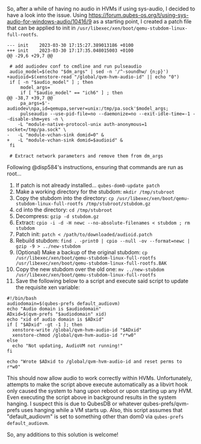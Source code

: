 So, after a while of having no audio in HVMs if using sys-audio, I decided to have a look into the issue. Using https://forum.qubes-os.org/t/using-sys-audio-for-windows-audio/10416/9 as a starting point, I created a patch file that can be applied to init in `/usr/libexec/xen/boot/qemu-stubdom-linux-full-rootfs`.
```
--- init	2023-03-30 17:15:27.389013186 +0100
+++ init	2023-03-30 17:17:35.048015003 +0100
@@ -29,6 +29,7 @@
 
 # add audiodev conf to cmdline and run pulseaudio 
 audio_model=$(echo "$dm_args" | sed -n '/^-soundhw/ {n;p}')
+audioid=$(xenstore-read "/global/qvm-hvm-audio-id" || echo "0")
 if [ -n "$audio_model" ] ; then
     model_args=
     if [ "$audio_model" == "ich6" ] ; then
@@ -38,7 +39,7 @@
     pa_args=$'-audiodev\npa,id=qemupa,server=unix:/tmp/pa.sock'$model_args;
     pulseaudio --use-pid-file=no --daemonize=no --exit-idle-time=-1 --disable-shm=yes -n \
 	-L "module-native-protocol-unix auth-anonymous=1 socket=/tmp/pa.sock" \
-	-L "module-vchan-sink domid=0" &
+	-L "module-vchan-sink domid=$audioid" &
 fi
 
 # Extract network parameters and remove them from dm_args
```

Following @disp584's instructions, ensuring that commands are run as root...

1. If patch is not already installed... `qubes-dom0-update patch`
2. Make a working directory for the stubdom: `mkdir /tmp/stubroot`
3. Copy the stubdom into the directory: `cp /usr/libexec/xen/boot/qemu-stubdom-linux-full-rootfs /tmp/stubroot/stubdom.gz`
4. cd into the directory: `cd /tmp/stubroot`
5. Decompress: `gzip -d stubdom.gz`
6. Extract: `cpio -i -d -H newc --no-absolute-filenames < stubdom ; rm stubdom`
7. Patch init: `patch < /path/to/downloaded/audioid.patch`
8. Rebuild stubdom: `find . -print0 | cpio --null -ov --format=newc | gzip -9 > ../new-stubdom`
9. (Optional) Make a backup of the original stubdom: `cp /usr/libexec/xen/boot/qemu-stubdom-linux-full-rootfs /usr/libexec/xen/boot/qemu-stubdom-linux-full-rootfs.BAK`
10. Copy the new stubdom over the old one: `mv ../new-stubdom /usr/libexec/xen/boot/qemu-stubdom-linux-full-rootfs`
11. Save the following below to a script and execute said script to update the requisite xen variable:
```
#!/bin/bash
audiodomain=$(qubes-prefs default_audiovm)
echo "Audio domain is $audiodomain"
ADxid=$(qvm-prefs "$audiodomain" xid)
echo "xid of audio domain is $ADxid"
if [ "$ADxid" -gt -1 ]; then
  xenstore-write /global/qvm-hvm-audio-id "$ADxid"
  xenstore-chmod /global/qvm-hvm-audio-id "r*w0"
else
  echo "Not updating, AudioVM not running!"
fi

echo "Wrote $ADxid to /global/qvm-hvm-audio-id and reset perms to r*w0"
```

This should now allow audio to work correctly within HVMs. Unfortunately, attempts to make the script above execute automatically as a libvirt hook only caused the system to hang upon reboot or upon starting up any HVM. Even executing the script above in background results in the system hanging. I suspect this is due to QubesDB or whatever qubes-prefs/qvm-prefs uses hanging while a VM starts up. Also, this script assumes that "default_audiovm" is set to something other than dom0 via `qubes-prefs default_audiovm`. 

So, any additions to this solution is welcome!